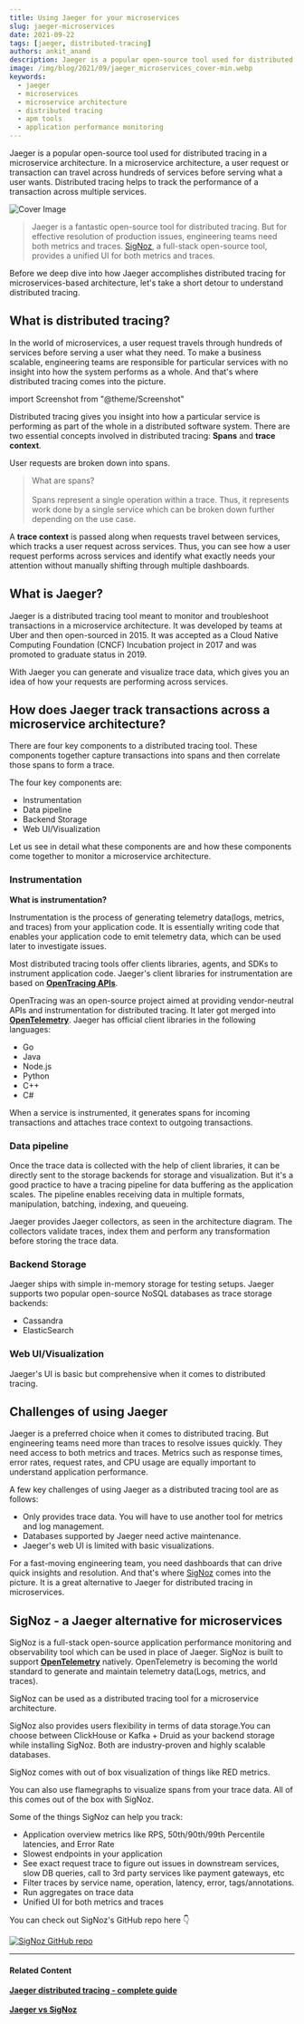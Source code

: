 ```yaml
---
title: Using Jaeger for your microservices
slug: jaeger-microservices
date: 2021-09-22
tags: [jaeger, distributed-tracing]
authors: ankit_anand
description: Jaeger is a popular open-source tool used for distributed tracing in a microservice architecture. In a microservice architecture, a user request or transaction can travel across hundreds of services before serving what a user wants.
image: /img/blog/2021/09/jaeger_microservices_cover-min.webp
keywords:
  - jaeger
  - microservices
  - microservice architecture
  - distributed tracing
  - apm tools
  - application performance monitoring
---
```

<head>
  <link rel="canonical" href="https://signoz.io/blog/jaeger-microservices/"/>
</head>

Jaeger is a popular open-source tool used for distributed tracing in a microservice architecture. In a microservice architecture, a user request or transaction can travel across hundreds of services before serving what a user wants. Distributed tracing helps to track the performance of a transaction across multiple services.


<!--truncate-->

![Cover Image](/img/blog/2021/09/jaeger_microservices_cover-min.webp)

> Jaeger is a fantastic open-source tool for distributed tracing. But for effective resolution of production issues, engineering teams need both metrics and traces. [SigNoz](https://signoz.io/?utm_source=blog&utm_medium=article), a full-stack open-source tool, provides a unified UI for both metrics and traces.

Before we deep dive into how Jaeger accomplishes distributed tracing for microservices-based architecture, let's take a short detour to understand distributed tracing.

## What is distributed tracing?
In the world of microservices, a user request travels through hundreds of services before serving a user what they need. To make a business scalable, engineering teams are responsible for particular services with no insight into how the system performs as a whole. And that's where distributed tracing comes into the picture.

import Screenshot from "@theme/Screenshot"

<Screenshot
    alt="Microservices architecture"
    height={500}
    src="/img/blog/2021/09/jaeger_vs_zipkin_microservices_architecture.webp"
    title="Microservice architecture of a fictional e-commerce application"
    width={700}
/>

Distributed tracing gives you insight into how a particular service is performing as part of the whole in a distributed software system. There are two essential concepts involved in distributed tracing: **Spans** and **trace context**.

User requests are broken down into spans.

> What are spans?<br></br>
> Spans represent a single operation within a trace. Thus, it represents work done by a single service which can be broken down further depending on the use case.

A **trace context** is passed along when requests travel between services, which tracks a user request across services. Thus, you can see how a user request performs across services and identify what exactly needs your attention without manually shifting through multiple dashboards.

<Screenshot
    alt="Trace context is passed to track user requests across services"
    height={500}
    src="/img/blog/2021/09/opentelemetry_distributed_tracing-min.webp"
    title="A trace context is passed when user requests pass from one service to another"
    width={700}
/>

## What is Jaeger?
Jaeger is a distributed tracing tool meant to monitor and troubleshoot transactions in a microservice architecture. It was developed by teams at Uber and then open-sourced in 2015. It was accepted as a Cloud Native Computing Foundation (CNCF) Incubation project in 2017 and was promoted to graduate status in 2019.

With Jaeger you can generate and visualize trace data, which gives you an idea of how your requests are performing across services.

## How does Jaeger track transactions across a microservice architecture?
There are four key components to a distributed tracing tool. These components together capture transactions into spans and then correlate those spans to form a trace.

The four key components are:

- Instrumentation
- Data pipeline
- Backend Storage
- Web UI/Visualization

<Screenshot
    alt="Jaeger architecture"
    height={500}
    src="/img/blog/2021/09/Jaeger_architecture-min.webp"
    title="Jaeger architecture (Source: Jaeger Website)"
    width={700}
/>

Let us see in detail what these components are and how these components come together to monitor a microservice architecture.

### Instrumentation
**What is instrumentation?**

Instrumentation is the process of generating telemetry data(logs, metrics, and traces) from your application code. It is essentially writing code that enables your application code to emit telemetry data, which can be used later to investigate issues.

Most distributed tracing tools offer clients libraries, agents, and SDKs to instrument application code. Jaeger's client libraries for instrumentation are based on <a href = "https://opentracing.io/" rel="noopener noreferrer nofollow" target="_blank" ><b>OpenTracing APIs</b></a>. 

OpenTracing was an open-source project aimed at providing vendor-neutral APIs and instrumentation for distributed tracing. It later got merged into <a href = "https://opentelemetry.io/" rel="noopener noreferrer nofollow" target="_blank" ><b>OpenTelemetry</b></a>. Jaeger has official client libraries in the following languages:

- Go
- Java
- Node.js
- Python
- C++
- C#

When a service is instrumented, it generates spans for incoming transactions and attaches trace context to outgoing transactions.

### Data pipeline

Once the trace data is collected with the help of client libraries, it can be directly sent to the storage backends for storage and visualization. But it's a good practice to have a tracing pipeline for data buffering as the application scales. The pipeline enables receiving data in multiple formats, manipulation, batching, indexing, and queueing.

Jaeger provides Jaeger collectors, as seen in the architecture diagram. The collectors validate traces, index them and perform any transformation before storing the trace data.

### Backend Storage

Jaeger ships with simple in-memory storage for testing setups. Jaeger supports two popular open-source NoSQL databases as trace storage backends:

- Cassandra
- ElasticSearch

### Web UI/Visualization

Jaeger's UI is basic but comprehensive when it comes to distributed tracing.


<Screenshot
    alt="Jaeger UI showing services and corresponding traces"
    height={500}
    src="/img/blog/2021/08/jaeger_ui-min.webp"
    title="Jaeger UI showing services and corresponding traces"
    width={700}
/>

<Screenshot
    alt="Jaeger UI showing spans"
    height={500}
    src="/img/blog/2021/08/jaeger_gantt_charts-min.webp"
    title="Jaeger's UI showing spans for selected traces"
    width={700}
/>

## Challenges of using Jaeger
Jaeger is a preferred choice when it comes to distributed tracing. But engineering teams need more than traces to resolve issues quickly. They need access to both metrics and traces. Metrics such as response times, error rates, request rates, and CPU usage are equally important to understand application performance.

A few key challenges of using Jaeger as a distributed tracing tool are as follows:

- Only provides trace data. You will have to use another tool for metrics and log management.
- Databases supported by Jaeger need active maintenance.
- Jaeger's web UI is limited with basic visualizations.

For a fast-moving engineering team, you need dashboards that can drive quick insights and resolution. And that's where [SigNoz](https://signoz.io/?utm_source=blog&utm_medium=article) comes into the picture. It is a great alternative to Jaeger for distributed tracing in microservices.

## SigNoz - a Jaeger alternative for microservices
SigNoz is a full-stack open-source application performance monitoring and observability tool which can be used in place of Jaeger. SigNoz is built to support <a href = "https://opentelemetry.io/" rel="noopener noreferrer nofollow" target="_blank" ><b>OpenTelemetry</b></a> natively. OpenTelemetry is becoming the world standard to generate and maintain telemetry data(Logs, metrics, and traces).

SigNoz can be used as a distributed tracing tool for a microservice architecture. 

SigNoz also provides users flexibility in terms of data storage.You can choose between ClickHouse or Kafka + Druid as your backend storage while installing SigNoz. Both are industry-proven and highly scalable databases.

<Screenshot
    alt="Architecture of SigNoz with OpenTelemetry and ClickHouse"
    height={500}
    src="/img/blog/2021/09/SigNoz_architecture_clickhouse.webp"
    title="Architecture of SigNoz with ClickHouse as storage backend and OpenTelemetry for code instrumentatiion"
    width={700}
/>

SigNoz comes with out of box visualization of things like RED metrics.

<Screenshot
    alt="SigNoz UI showing the popular RED metrics"
    height={500}
    src="/img/blog/common/signoz_charts_application_metrics.webp"
    title="SigNoz UI showing application overview metrics like RPS, 50th/90th/99th Percentile latencies, and Error Rate"
    width={700}
/>

You can also use flamegraphs to visualize spans from your trace data. All of this comes out of the box with SigNoz.

<Screenshot
    alt="Flamegraphs used to visualize spans of distributed tracing in SigNoz UI"
    height={500}
    src="/img/blog/common/signoz_flamegraphs.webp"
    title="Flamegraphs showing exact duration taken by each spans - a concept of distributed tracing"
    width={700}
/>


Some of the things SigNoz can help you track:

- Application overview metrics like RPS, 50th/90th/99th Percentile latencies, and Error Rate
- Slowest endpoints in your application
- See exact request trace to figure out issues in downstream services, slow DB queries, call to 3rd party services like payment gateways, etc
- Filter traces by service name, operation, latency, error, tags/annotations.
- Run aggregates on trace data
- Unified UI for both metrics and traces

You can check out SigNoz's GitHub repo here 👇

[![SigNoz GitHub repo](/img/blog/common/signoz_github.webp)](https://github.com/SigNoz/signoz)

___

#### **Related Content**

**[Jaeger distributed tracing - complete guide](https://signoz.io/blog/distributed-tracing-jaeger/)**<br></br>
**[Jaeger vs SigNoz](https://signoz.io/blog/jaeger-vs-signoz/)**<br></br>